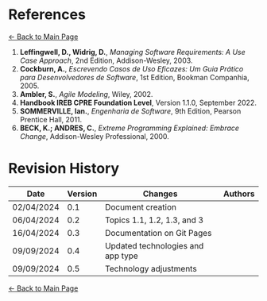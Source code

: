 # **References**

[← Back to Main Page](index.md)

1. **Leffingwell, D., Widrig, D.**, *Managing Software Requirements: A Use Case Approach*, 2nd Edition, Addison-Wesley, 2003.
2. **Cockburn, A.**, *Escrevendo Casos de Uso Eficazes: Um Guia Prático para Desenvolvedores de Software*, 1st Edition, Bookman Companhia, 2005.
3. **Ambler, S.**, *Agile Modeling*, Wiley, 2002.
4. **Handbook IREB CPRE Foundation Level**, Version 1.1.0, September 2022.
5. **SOMMERVILLE, Ian.**, *Engenharia de Software*, 9th Edition, Pearson Prentice Hall, 2011.
6. **BECK, K.; ANDRES, C.**, *Extreme Programming Explained: Embrace Change*, Addison-Wesley Professional, 2000.

# Revision History

| Date       | Version | Changes                           | Authors |
| ---------- | ------- | --------------------------------- | ------- |
| 02/04/2024 | 0.1     | Document creation                 |         |
| 06/04/2024 | 0.2     | Topics 1.1, 1.2, 1.3, and 3       |         |
| 16/04/2024 | 0.3     | Documentation on Git Pages        |         |
| 09/09/2024 | 0.4     | Updated technologies and app type |         |
| 09/09/2024 | 0.5     | Technology adjustments            |         |

[← Back to Main Page](index.md)
